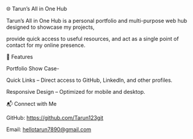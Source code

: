 🌐 Tarun’s All in One Hub

Tarun’s All in One Hub is a personal portfolio and multi-purpose web hub designed to showcase my projects,

provide quick access to useful resources, and act as a single point of contact for my online presence.

📌 Features

Portfolio Show Case-

Quick Links – Direct access to GitHub, LinkedIn, and other profiles.

Responsive Design – Optimized for mobile and desktop.

📬 Connect with Me

GitHub: https://github.com/Tarun123git

Email: hellotarun7890@gmail.com

